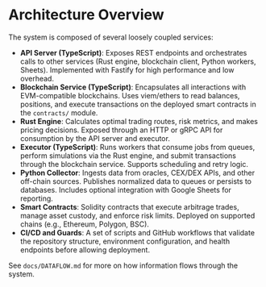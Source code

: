 # Architecture Overview

The system is composed of several loosely coupled services:

- **API Server (TypeScript)**: Exposes REST endpoints and orchestrates calls to other services (Rust engine, blockchain client, Python workers, Sheets). Implemented with Fastify for high performance and low overhead.
- **Blockchain Service (TypeScript)**: Encapsulates all interactions with EVM-compatible blockchains. Uses viem/ethers to read balances, positions, and execute transactions on the deployed smart contracts in the `contracts/` module.
- **Rust Engine**: Calculates optimal trading routes, risk metrics, and makes pricing decisions. Exposed through an HTTP or gRPC API for consumption by the API server and executor.
- **Executor (TypeScript)**: Runs workers that consume jobs from queues, perform simulations via the Rust engine, and submit transactions through the blockchain service. Supports scheduling and retry logic.
- **Python Collector**: Ingests data from oracles, CEX/DEX APIs, and other off-chain sources. Publishes normalized data to queues or persists to databases. Includes optional integration with Google Sheets for reporting.
- **Smart Contracts**: Solidity contracts that execute arbitrage trades, manage asset custody, and enforce risk limits. Deployed on supported chains (e.g., Ethereum, Polygon, BSC).
- **CI/CD and Guards**: A set of scripts and GitHub workflows that validate the repository structure, environment configuration, and health endpoints before allowing deployment.

See `docs/DATAFLOW.md` for more on how information flows through the system.
